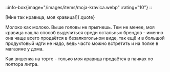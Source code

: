 ::info-box{image="/images/items/moja-kravica.webp" :rating="10"}
::

[Мне так нравица, моя кравица!]{.quote}

Молоко как молоко. Выше головы не прыгнешь. Тем не менее, моя кравица нашла способ выделиться
среди остальных брендов - именно она чаще всего продаётся в безалкогольном виде, так ещё и в большой продуктовый
идти не надо, ведь часто можно встретить и на полке в магазине у дома.

Как вишенка на торте - только моя кравица продаётся в пачках по полтора литра.
